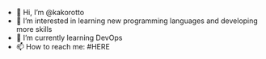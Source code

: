 - 👋 Hi, I’m @kakorotto
- 👀 I’m interested in learning new programming languages and developing more skills
- 🌱 I’m currently learning DevOps
- 📫 How to reach me: #HERE

<!---
kakorotto/kakorotto is a ✨ special ✨ repository because its `README.md` (this file) appears on your GitHub profile.
You can click the Preview link to take a look at your changes.
--->
